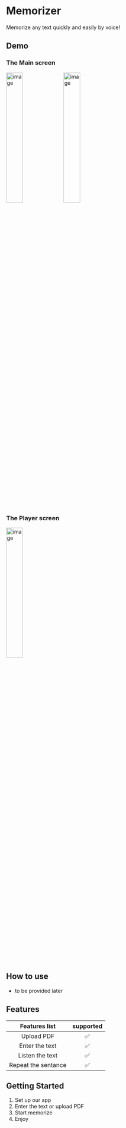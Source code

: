 # Memorizer

Memorize any text quickly and easily by voice!

## Demo
### The Main screen

<a href="https://ibb.co/Sx54wJp"><img src="https://i.ibb.co/W3G4vs1/image.png" alt="image" width="30%"></a>
<a href="https://ibb.co/B22CPpx"><img src="https://i.ibb.co/HTTH2Ss/image.png" alt="image" width="30%"></a>

### The Player screen
<a href="https://ibb.co/19CNsZY"><img src="https://i.ibb.co/2jzr8q0/image.png" alt="image" width="30%"></a>
## How to use
- to be provided later
## Features
|      Features list       | supported   |
|:-----------------:|:---------:|
|      Upload PDF          |     ✅     |
|      Enter the text      |     ✅     |
|      Listen the text     |     ✅     |
|      Repeat the sentance |     ✅     |
## Getting Started
1. Set up our app
2. Enter the text or upload PDF
3. Start memorize
4. Enjoy
